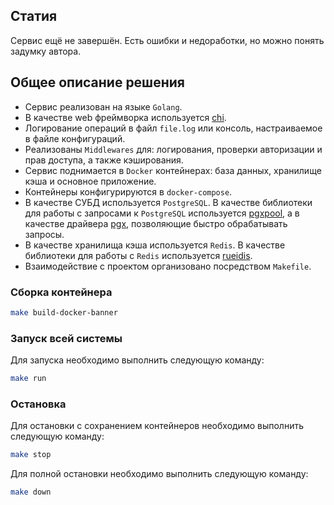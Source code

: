 ## Статия
Сервис ещё не завершён. Есть ошибки и недоработки, но можно понять задумку автора.

## Общее описание решения

- Сервис реализован на языке `Golang`.
- В качестве web фреймворка используется [chi](github.com/go-chi/chi/v5).
- Логирование операций в файл `file.log` или консоль, настраиваемое в файле конфигураций.
- Реализованы `Middlewares` для: логирования, проверки авторизации и прав доступа,
  а также кэширования.
- Сервис поднимается в `Docker` контейнерах: база данных, хранилище кэша и основное приложение.
- Контейнеры конфигурируются в  `docker-compose`.
- В качестве СУБД используется `PostgreSQL`. В качестве библиотеки для работы с запросами к `PostgreSQL` используется
  [pgxpool](https://github.com/jackc/pgx), а в качестве драйвера [pgx](https://github.com/jackc/pgx), позволяющие быстро обрабатывать запросы.
- В качестве хранилища кэша используется `Redis`. В качестве библиотеки для работы с `Redis` используется
  [rueidis](github.com/redis/rueidis).
- Взаимодействие с проектом организовано посредством `Makefile`.

### Сборка контейнера

```bash
make build-docker-banner
```
### Запуск всей системы

Для запуска необходимо выполнить следующую команду:

```bash
make run
```

### Остановка

Для остановки с сохранением контейнеров необходимо выполнить следующую команду:

```bash
make stop
```

Для полной остановки необходимо выполнить следующую команду:

```bash
make down
```